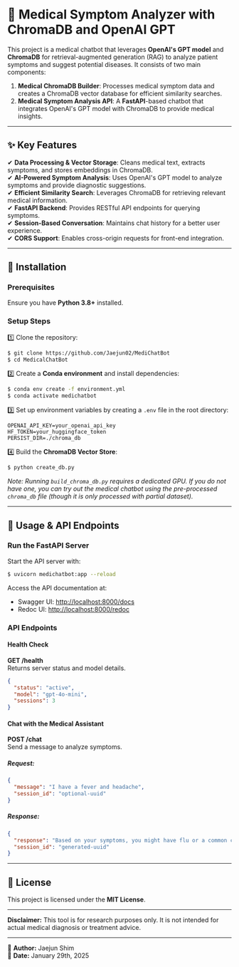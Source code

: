 # 🏥 Medical Symptom Analyzer with ChromaDB and OpenAI GPT

This project is a medical chatbot that leverages **OpenAI's GPT model** and **ChromaDB** for retrieval-augmented generation (RAG) to analyze patient symptoms and suggest potential diseases. It consists of two main components:

1. **Medical ChromaDB Builder**: Processes medical symptom data and creates a ChromaDB vector database for efficient similarity searches.
2. **Medical Symptom Analysis API**: A **FastAPI**-based chatbot that integrates OpenAI's GPT model with ChromaDB to provide medical insights.

---

## ✨ Key Features

✔ **Data Processing & Vector Storage**: Cleans medical text, extracts symptoms, and stores embeddings in ChromaDB.\
✔ **AI-Powered Symptom Analysis**: Uses OpenAI's GPT model to analyze symptoms and provide diagnostic suggestions.\
✔ **Efficient Similarity Search**: Leverages ChromaDB for retrieving relevant medical information.\
✔ **FastAPI Backend**: Provides RESTful API endpoints for querying symptoms.\
✔ **Session-Based Conversation**: Maintains chat history for a better user experience.\
✔ **CORS Support**: Enables cross-origin requests for front-end integration.

---

## 🚀 Installation

### Prerequisites

Ensure you have **Python 3.8+** installed.

### Setup Steps

1️⃣ Clone the repository:

```sh
$ git clone https://github.com/Jaejun02/MediChatBot
$ cd MedicalChatBot
```

2️⃣ Create a **Conda environment** and install dependencies:

```sh
$ conda env create -f environment.yml
$ conda activate medichatbot
```

3️⃣ Set up environment variables by creating a `.env` file in the root directory:

```env
OPENAI_API_KEY=your_openai_api_key
HF_TOKEN=your_huggingface_token
PERSIST_DIR=./chroma_db
```

4️⃣ Build the **ChromaDB Vector Store**:

```sh
$ python create_db.py
```

*Note: Running `build_chroma_db.py` requires a dedicated GPU. If you do not have one, you can try out the medical chatbot using the pre-processed `chroma_db` file (though it is only processed with partial dataset).*

---

## 🎯 Usage & API Endpoints

### Run the FastAPI Server

Start the API server with:

```sh
$ uvicorn medichatbot:app --reload
```

Access the API documentation at:

- Swagger UI: [http://localhost:8000/docs](http://localhost:8000/docs)
- Redoc UI: [http://localhost:8000/redoc](http://localhost:8000/redoc)

### API Endpoints

#### Health Check

**GET /health**\
Returns server status and model details.

```json
{
  "status": "active",
  "model": "gpt-4o-mini",
  "sessions": 3
}
```

#### Chat with the Medical Assistant

**POST /chat**\
Send a message to analyze symptoms.

##### Request:

```json
{
  "message": "I have a fever and headache",
  "session_id": "optional-uuid"
}
```

##### Response:

```json
{
  "response": "Based on your symptoms, you might have flu or a common cold.",
  "session_id": "generated-uuid"
}
```

---

## 📜 License

This project is licensed under the **MIT License**.

---

**Disclaimer:** This tool is for research purposes only. It is not intended for actual medical diagnosis or treatment advice.

---
📌 **Author:** Jaejun Shim  
📆 **Date:** January 29th, 2025
